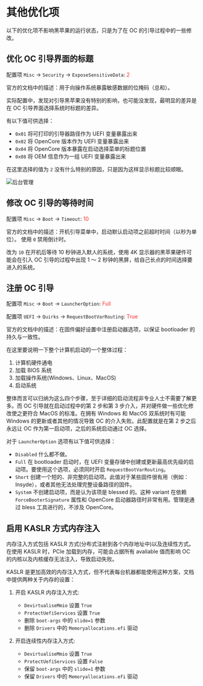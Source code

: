 # 其他优化项

以下的优化项不影响黑苹果的运行状态，只是为了在 OC 的引导过程中的一些修改。

## 优化 OC 引导界面的标题

配置项 `Misc` -> `Security` -> `ExposeSensitiveData`: <span style="color:#FF3030">2</span>

官方的文档中的描述：用于向操作系统暴露敏感数据的位掩码（总和）。

实际配置中，发现对引导黑苹果没有特别的影响，也可能没发现，最明显的差异是在 OC 引导界面选择系统时标题的差异。

有以下值可供选择：

- `0x01` 将可打印的引导器路径作为 UEFI 变量暴露出来
- `0x02` 将 OpenCore 版本作为 UEFI 变量暴露出来
- `0x04` 将 OpenCore 版本暴露在启动选择菜单的标题位置
- `0x08` 将 OEM 信息作为一组 UEFI 变量暴露出来

在这里选择的值为 `2` 没有什么特别的原因，只是因为这样显示标题比较顺眼。

![后台管理](/images/oca.png)

## 修改 OC 引导的等待时间

配置项 `Misc` -> `Boot` -> `Timeout`: <span style="color:#FF3030">10</span>

官方的文档中的描述：开机引导菜单中，启动默认启动项之前超时时间（以秒为单位）。 使用 `0` 禁用倒计时。

改为 `10` 在开机后等待 10 秒钟进入默人的系统，使用 4K 显示器的黑苹果硬件可能会在引入 OC 引导的过程中出现 1 ～ 2 秒钟的黑屏，给自己长点的时间选择要进入的系统。

## 注册 OC 引导

配置项 `Misc` -> `Boot` -> `LauncherOption`: <span style="color:#FF3030">Full</span>

配置项 `UEFI` -> `Quirks` -> `RequestBootVarRouting`: <span style="color:#FF3030">True</span>

官方的文档中的描述：在固件偏好设置中注册启动器选项，以保证 bootloader 的持久与一致性。

在这里要说明一下整个计算机启动的一个整体过程：

1.  计算机硬件通电
2.  加载 BIOS 系统
3.  加载操作系统(Windows、Linux、MacOS)
4.  启动系统

整体而言可以归纳为这么四个步骤，至于详细的启动流程非专业人士不需要了解更多。而 OC 引导就在启动过程中的第 2 步和第 3 步介入，并对硬件做一些优化修改使之更符合 MacOS 的标准。在拥有 Windows 和 MacOS 双系统时有可能 Windows 的更新或者其他的情况导致 OC 的介入失败。此配置就是在第 2 步之后永远让 OC 作为第一启动项，之后的系统启动通过 OC 选择。

对于 `LauncherOption` 选项有以下值可供选择：

- `Disabled` 什么都不做。
- `Full` 在 bootloader 启动时，在 UEFI 变量存储中创建或更新最高优先级的启动项。要使用这个选项，必须同时开启 `RequestBootVarRouting`。
- `Short` 创建一个短的、非完整的启动项。此值对于某些固件很有用（例如：Insyde），或者其他无法处理完整设备路径的固件。
- `System` 不创建启动项，而是认为该项是 blessed 的。这种 variant 在依赖 `ForceBooterSignature` 属性和 OpenCore 启动器路径时非常有用。管理是通过 bless 工具进行的，不涉及 OpenCore。

## 启用 KASLR 方式内存注入

内存注入方式包括 KASLR 方式(分布式注射到各个内存地址中)以及连续性方式。在使用 KASLR 时，PCIe 加载到内存，可能会占据所有 avaliable 值而影响 OC 的内核以及内核缓存无法注入，导致启动失败。

KASLR 是更加高效的内存注入方式，但不代表每台机器都能使用这种方案，文档中提供两种关于内存的设置：

1. 开启 KASLR 内存注入方式:

   - `DevirtualiseMmio` 设置 `True`
   - `ProtectUefiServices` 设置 `True`
   - 删除 `boot-args` 中的 `slide=1` 参数
   - 删除 `Drivers` 中的 `Memoryallocations.efi` 驱动

2. 开启连续性内存注入方式:

   - `DevirtualiseMmio` 设置 `True`
   - `ProtectUefiServices` 设置 `False`
   - 保留 `boot-args` 中的 `slide=1` 参数
   - 保留 `Drivers` 中的 `Memoryallocations.efi` 驱动
